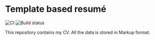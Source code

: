 # Template based resumé
![CI](https://github.com/rouzbeh/cv/workflows/CI/badge.svg)
![Build status](https://travis-ci.org/rouzbeh/cv.svg?branch=master)

This repository contains my CV. All the data is stored in Markup format. 
